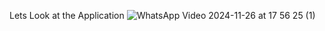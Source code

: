 Lets Look at the Application
 ![WhatsApp Video 2024-11-26 at 17 56 25 (1)](https://github.com/user-attachments/assets/fa2efd11-1d61-4e5a-9ad8-2de4ca1cd131)
